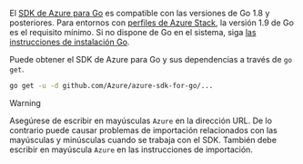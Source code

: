 El [SDK de Azure para Go](https://github.com/Azure/azure-sdk-for-go) es compatible con las versiones de Go 1.8 y posteriores. Para entornos con [perfiles de Azure Stack](https://docs.microsoft.com/en-us/azure/azure-stack/azure-stack-version-profiles), la versión 1.9 de Go es el requisito mínimo.
Si no dispone de Go en el sistema, siga [las instrucciones de instalación Go](https://golang.org/doc/install).

Puede obtener el SDK de Azure para Go y sus dependencias a través de `go get`.

```bash
go get -u -d github.com/Azure/azure-sdk-for-go/...
```

> [!WARNING]
> Asegúrese de escribir en mayúsculas `Azure` en la dirección URL. De lo contrario puede causar problemas de importación relacionados con las mayúsculas y minúsculas cuando se trabaja con el SDK. También debe escribir en mayúscula `Azure` en las instrucciones de importación.

